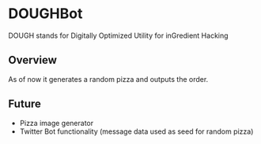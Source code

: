 # DOUGHBot
DOUGH stands for Digitally Optimized Utility for inGredient Hacking

## Overview
As of now it generates a random pizza and outputs the order.

## Future
* Pizza image generator
* Twitter Bot functionality (message data used as seed for random pizza)
